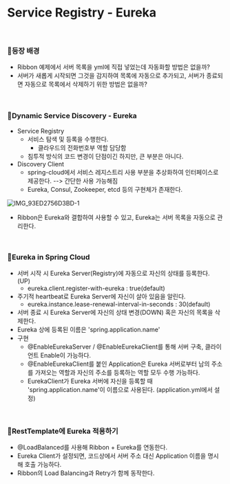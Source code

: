 # Service Registry - Eureka

<br>

### 📌등장 배경
- Ribbon 예제에서 서버 목록을 yml에 직접 넣었는데 자동화할 방법은 없을까?
- 서버가 새롭게 시작되면 그것을 감지하여 목록에 자동으로 추가되고, 서버가 종료되면 자동으로 목록에서 삭제하기 위한 방법은 없을까?

<br>

### 📌Dynamic Service Discovery - Eureka
- Service Registry
    - 서비스 탐색 및 등록을 수행한다.
        - 클라우드의 전화번호부 역할 담당함
    - 침투적 방식의 코드 변경이 단점이긴 하지만, 큰 부분은 아니다.
- Discovery Client
    - spring-cloud에서 서비스 레지스트리 사용 부분을 추상화하여 인터페이스로 제공한다. --> 간단한 사용 가능해짐
    - Eureka, Consul, Zookeeper, etcd 등의 구현체가 존재한다.

![IMG_93ED2756D3BD-1](https://user-images.githubusercontent.com/69254943/211204087-c786dec1-c47c-425e-a1b9-5c2d95b21d9e.jpeg)

- Ribbon은 Eureka와 결합하여 사용할 수 있고, Eureka는 서버 목록을 자동으로 관리한다.

<br>

### 📌Eureka in Spring Cloud
- 서버 시작 시 Eureka Server(Registry)에 자동으로 자신의 상태를 등록한다. (UP)
    - eureka.client.register-with-eureka : true(default)
- 주기적 heartbeat로 Eureka Server에 자신이 살아 있음을 알린다.
    - eureka.instance.lease-renewal-interval-in-seconds : 30(default)
- 서버 종료 시 Eureka Server에 자신의 상태 변경(DOWN) 혹은 자신의 목록을 삭제한다.
- Eureka 상에 등록된 이름은 'spring.application.name'
- 구현
    - @EnableEurekaServer / @EnableEurekaClient를 통해 서버 구축, 클라이언트 Enable이 가능하다.
    - @EnableEurekaClient를 붙인 Application은 Eureka 서버로부터 남의 주소를 가져오는 역할과 자신의 주소를 등록하는 역할 모두 수행 가능하다.
    - EurekaClient가 Eureka 서버에 자신을 등록할 때 'spring.application.name'이 이름으로 사용된다. (application.yml에서 설정)

<br>

### 📌RestTemplate에 Eureka 적용하기
- @LoadBalanced를 사용해 Ribbon + Eureka를 연동한다.
- Eureka Client가 설정되면, 코드상에서 서버 주소 대신 Application 이름을 명시해 호출 가능하다.
- Ribbon의 Load Balancing과 Retry가 함께 동작한다.